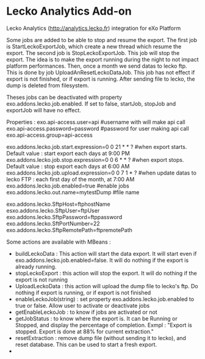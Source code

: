 Lecko Analytics Add-on
=======

Lecko Analytics (http://analytics.lecko.fr) integration for eXo Platform

Some jobs are added to be able to stop and resume the export. The first job is StartLeckoExportJob, which create a new thread which resume the export. The second job is StopLeckoExportJob. This job will stop the export. The idea is to make the export running during the night to not impact platform performances.
Then, once a month we send datas to lecko ftp. This is done by job UploadAnResetLeckoDataJob. This job has not effect if export is not finished, or if export is running. After sending file to lecko, the dump is deleted from filesystem.

Theses jobs can be deactivated with property exo.addons.lecko.job.enabled. If set to false, startJob, stopJob and exportJob will have no effect.

Properties :
exo.api-access.user=api #username with will make api call
exo.api-access.password=password #password for user making api call
exo.api-access.group=api-access 

exo.addons.lecko.job.start.expression=0 0 21 * * ? #when export starts. Default value : start export each days at 9:00 PM
exo.addons.lecko.job.stop.expression=0 0 6 * * ? #when export stops. Default value : stop export each days at 6:00 AM
exo.addons.lecko.job.upload.expression=0 0 7 1 * ? #when update datas to lecko FTP : each first day of the month, at 7:00 AM
exo.addons.lecko.job.enabled=true #enable jobs
exo.addons.lecko.out.name=mytestDump #file name 


exo.addons.lecko.SftpHost=ftphostName
esxo.addons.lecko.SftpUser=ftpUser
exo.addons.lecko.SftpPassword=ftppassword
exo.addons.lecko.SftPortNumber=22
exo.addons.lecko.SftpRemotePath=ftpremotePath


Some actions are available with MBeans :
- buildLeckoData : This action will start the data export. It will start even if exo.addons.lecko.job.enabled=false. It will do nothing if the export is already running.
- stopLeckoExport : this action will stop the export. It will do nothing if the export is not running
- UploadLeckoData : this action will upload the dump file to lecko's ftp. Do nothing if export is running, or if export is not finished
- enableLeckoJob(string) : set property exo.addons.lecko.job.enabled to true or false. Allow user to activate or deactivate jobs
- getEnableLeckoJob : to know if jobs are activated or not
- getJobStatus : to know where the export is. It can be Running or Stopped, and display the percentage of completion. Exmpl : "Export is stopped. Export is done at 88% for current extraction."
- resetExtraction : remove dump file (without sending it to lecko), and reset database. This can be used to start a fresh export.
- 

